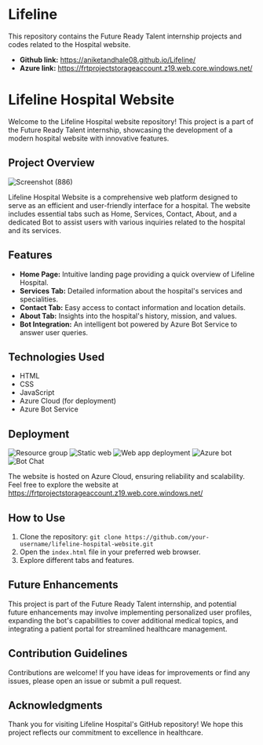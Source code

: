 # Lifeline
This repository contains the Future Ready Talent internship projects and codes related to the Hospital website.

- **Github link:** https://aniketandhale08.github.io/Lifeline/
- **Azure link:** https://frtprojectstorageaccount.z19.web.core.windows.net/
# Lifeline Hospital Website

Welcome to the Lifeline Hospital website repository! This project is a part of the Future Ready Talent internship, showcasing the development of a modern hospital website with innovative features.

## Project Overview
![Screenshot (886)](https://github.com/aniketandhale08/Lifeline/assets/99685171/2079ddcf-96ff-4f3e-9a16-ba0d6b84a55f)

Lifeline Hospital Website is a comprehensive web platform designed to serve as an efficient and user-friendly interface for a hospital. The website includes essential tabs such as Home, Services, Contact, About, and a dedicated Bot to assist users with various inquiries related to the hospital and its services.

## Features

- **Home Page:** Intuitive landing page providing a quick overview of Lifeline Hospital.
- **Services Tab:** Detailed information about the hospital's services and specialities.
- **Contact Tab:** Easy access to contact information and location details.
- **About Tab:** Insights into the hospital's history, mission, and values.
- **Bot Integration:** An intelligent bot powered by Azure Bot Service to answer user queries.

## Technologies Used

- HTML
- CSS
- JavaScript
- Azure Cloud (for deployment)
- Azure Bot Service

## Deployment
![Resource group](https://github.com/aniketandhale08/Lifeline/assets/99685171/b71570b3-489f-4a7b-ab34-3aca9ec1c0b1)
![Static web](https://github.com/aniketandhale08/Lifeline/assets/99685171/8a185496-af31-46d1-b7f2-64bcdc10bb82)
![Web app deployment](https://github.com/aniketandhale08/Lifeline/assets/99685171/d0d40c40-29ad-4701-a6d7-5f05f5612a4d)
![Azure bot](https://github.com/aniketandhale08/Lifeline/assets/99685171/e4b567c6-af1c-4fe6-9947-15d954a032c2)
![Bot Chat](https://github.com/aniketandhale08/Lifeline/assets/99685171/78929ddf-f035-41b4-8da4-f94c28f8c7c8)

The website is hosted on Azure Cloud, ensuring reliability and scalability. Feel free to explore the website at https://frtprojectstorageaccount.z19.web.core.windows.net/

## How to Use

1. Clone the repository: `git clone https://github.com/your-username/lifeline-hospital-website.git`
2. Open the `index.html` file in your preferred web browser.
3. Explore different tabs and features.

## Future Enhancements

This project is part of the Future Ready Talent internship, and potential future enhancements may involve implementing personalized user profiles, 
expanding the bot's capabilities to cover additional medical topics, and integrating a patient portal for streamlined healthcare management.

## Contribution Guidelines

Contributions are welcome! If you have ideas for improvements or find any issues, please open an issue or submit a pull request.

## Acknowledgments

Thank you for visiting Lifeline Hospital's GitHub repository! We hope this project reflects our commitment to excellence in healthcare.

